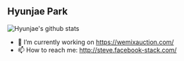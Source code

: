 ## Hyunjae Park

![Hyunjae's github stats](https://github-readme-stats.vercel.app/api?username=devhyunjae&count_private=true&show_icons=true)

- 🔭 I’m currently working on https://wemixauction.com/
- 📫 How to reach me: http://steve.facebook-stack.com/
